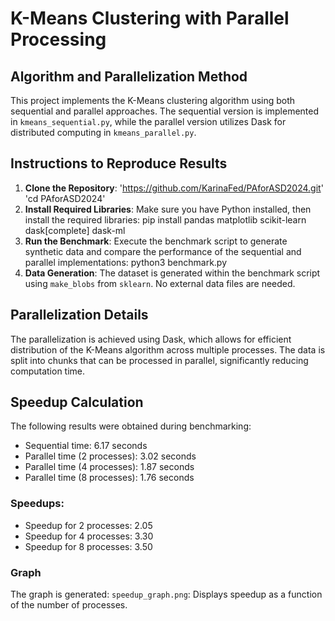 # K-Means Clustering with Parallel Processing

## Algorithm and Parallelization Method
This project implements the K-Means clustering algorithm using both sequential and parallel approaches. The sequential version is implemented in `kmeans_sequential.py`, while the parallel version utilizes Dask for distributed computing in `kmeans_parallel.py`.

## Instructions to Reproduce Results
1. **Clone the Repository**:
'https://github.com/KarinaFed/PAforASD2024.git'
'cd PAforASD2024'
2. **Install Required Libraries**:
Make sure you have Python installed, then install the required libraries:
pip install pandas matplotlib scikit-learn dask[complete] dask-ml
3. **Run the Benchmark**:
Execute the benchmark script to generate synthetic data and compare the performance of the sequential and parallel implementations:
python3 benchmark.py
4. **Data Generation**:
The dataset is generated within the benchmark script using `make_blobs` from `sklearn`. No external data files are needed.

## Parallelization Details
The parallelization is achieved using Dask, which allows for efficient distribution of the K-Means algorithm across multiple processes. The data is split into chunks that can be processed in parallel, significantly reducing computation time.

## Speedup Calculation
The following results were obtained during benchmarking:

- Sequential time: 6.17 seconds
- Parallel time (2 processes): 3.02 seconds
- Parallel time (4 processes): 1.87 seconds
- Parallel time (8 processes): 1.76 seconds

### Speedups:
- Speedup for 2 processes: 2.05
- Speedup for 4 processes: 3.30
- Speedup for 8 processes: 3.50
  
### Graph
The graph is generated: `speedup_graph.png`: Displays speedup as a function of the number of processes.
